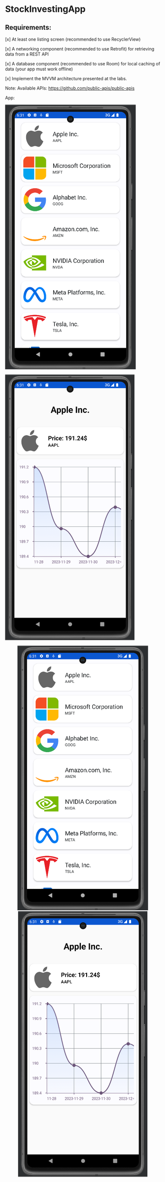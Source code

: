 # StockInvestingApp

## Requirements:

[x] At least one listing screen (recommended to use RecyclerView)

[x] A networking component (recommended to use Retrofit) for retrieving data from a REST API

[x] A database component (recommended to use Room) for local caching of data (your app must work offline)

[x] Implement the MVVM architecture presented at the labs.


Note:
Available APIs: https://github.com/public-apis/public-apis

App:

![alt text](./images/first_page.png)

![alt text](./images/second_page.png)
<p align="center">
  <img src="./images/first_page.png"/>
  <img src="./images/second_page.png"/>
</p>
